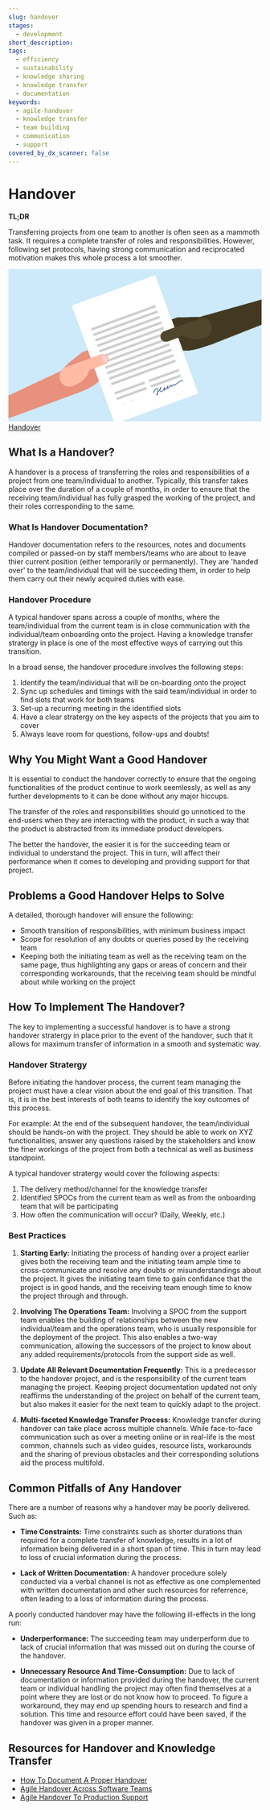 ```yaml
---
slug: handover
stages:
  - development
short_description: 
tags:
  - efficiency
  - sustainability
  - knowledge sharing
  - knowledge transfer
  - documentation
keywords:
  - agile-handover
  - knowledge transfer
  - team building
  - communication
  - support 
covered_by_dx_scanner: false
---
```


# Handover

**TL;DR**

Transferring projects from one team to another is often seen as a mammoth task.  It requires a complete transfer of roles and responsibilities. However, following set protocols, having strong communication and reciprocated motivation makes this whole process a lot smoother.

![Handover](/files/project_handover.jpg)
[Handover](/files/project_handover.jpg)


## What Is a Handover?

A handover is a process of transferring the roles and responsibilities of a project from one team/individual to another. Typically, this transfer takes place over the duration of a couple of months, in order to ensure that the receiving team/individual has fully grasped the working of the project, and their roles corresponding to the same. 

### What Is Handover Documentation?

Handover documentation refers to the resources, notes and documents compiled or passed-on by staff members/teams who are about to leave thier current position (either temporarily or permanently). They are 'handed over' to the team/individual that will be succeeding them, in order to help them carry out their newly acquired duties with ease.

### Handover Procedure

A typical handover spans across a couple of months, where the team/individual from the current team is in close communication with the individual/team onboarding onto the project. Having a knowledge transfer stratergy in place is one of the most effective ways of carrying out this transition.

In a broad sense, the handover procedure involves the following steps:

1. Identify the team/individual that will be on-boarding onto the project
2. Sync up schedules and timings with the said team/individual in order to find slots that work for both teams
3. Set-up a recurring meeting in the identified slots
4. Have a clear stratergy on the key aspects of the projects that you aim to cover
5. Always leave room for questions, follow-ups and doubts!

## Why You Might Want a Good Handover

It is essential to conduct the handover correctly to ensure that the ongoing functionalities of the product continue to work seemlessly, as well as any further developments to it can be done without any major hiccups. 

The transfer of the roles and responsibilities should go unnoticed to the end-users when they are interacting with the product, in such a way that the product is abstracted from its immediate product developers.

The better the handover, the easier it is for the succeeding team or individual to understand the project. This in turn, will affect their performance when it comes to developing and providing support for that project. 

## Problems a Good Handover Helps to Solve

A detailed, thorough handover will ensure the following:

- Smooth transition of responsibilities, with minimum business impact
- Scope for resolution of any doubts or queries posed by the receiving team
- Keeping both the initiating team as well as the receiving team on the same page, thus highlighting any gaps or areas of concern and their corresponding workarounds, that the receiving team should be mindful about while working on the project


## How To Implement The Handover?

The key to implementing a successful handover is to have a strong handover stratergy in place prior to the event of the handover, such that it allows for maximum transfer of information in a smooth and systematic way.

### Handover Stratergy

Before initiating the handover process, the current team managing the project must have a clear vision about the end goal of this transition. That is, it is in the best interests of both teams to identify the key outcomes of this process.

For example: At the end of the subsequent handover, the team/individual should be hands-on with the project. They should be able to work on XYZ functionalities, answer any questions raised by the stakeholders and know the finer workings of the project from both a technical as well as business standpoint.

A typical handover stratergy would cover the following aspects:

1. The delivery method/channel for the knowledge transfer
2. Identified SPOCs from the current team as well as from the onboarding team that will be participating
3. How often the communication will occur? (Daily, Weekly, etc.)

### Best Practices

1. __Starting Early:__ Initiating the process of handing over a project earlier gives both the receiving team and the initiating team ample time to cross-communicate and resolve any doubts or misunderstandings about the project. It gives the initiating team time to gain confidance that the project is in good hands, and the receiving team enough time to know the project through and through.

2. __Involving The Operations Team:__ Involving a SPOC from the support team enables the building of relationships between the new individual/team and the operations team, who is usually responsible for the deployment of the project. This also enables a two-way communication, allowing the successors of the project to know about any added requirements/protocols from the support side as well.

3. __Update All Relevant Documentation Frequently:__ This is a predecessor to the handover project, and is the responsibility of the current team managing the project. Keeping project documentation updated not only reaffirms the understanding of the project on behalf of the current team, but also makes it easier for the next team to quickly adapt to the project.

4. __Multi-faceted Knowledge Transfer Process:__ Knowledge transfer during handover can take place across multiple channels. While face-to-face communication such as over a meeting online or in real-life is the most common, channels such as video guides, resource lists, workarounds and the sharing of previous obstacles and their corresponding solutions aid the process multifold.

## Common Pitfalls of Any Handover 

There are a number of reasons why a handover may be poorly delivered. Such as:

- __Time Constraints:__ Time constraints such as shorter durations than required for a complete transfer of knowledge, results in a lot of information being delivered in a short span of time. This in turn may lead to loss of crucial information during the process.

- __Lack of Written Documentation:__ A handover procedure solely conducted via a verbal channel is not as effective as one complemented with written documentation and other such resources for referrence, often leading to a loss of information during the process.

A poorly conducted handover may have the following ill-effects in the long run:

- __Underperformance:__ The succeeding team may underperform due to lack of crucial information that was missed out on during the course of the handover.

- __Unnecessary Resource And Time-Consumption:__ Due to lack of documentation or information provided during the handover, the current team or individual handling the project may often find themselves at a point where they are lost or do not know how to proceed. To figure a workaround, they may end up spending hours to research and find a solution. This time and resource effort could have been saved, if the handover was given in a proper manner.


## Resources for Handover and Knowledge Transfer

- [How To Document A Proper Handover](https://www.exponentiallydigital.com/agile-handover/)
- [Agile Handover Across Software Teams](https://www.researchgate.net/publication/256293238_Is_there_an_Agile_Handover_An_Empirical_Study_of_Documentation_and_Project_Handover_Practices_Across_Agile_Software_Teams)
- [Agile Handover To Production Support](https://kingsinsight.com/2011/02/10/agile-documentation-handover-to-production-support/)

